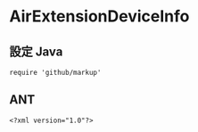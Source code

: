AirExtensionDeviceInfo
======================

<a>設定</a>
Java
-----

    require 'github/markup'
    
    
ANT
----
    <?xml version="1.0"?>
